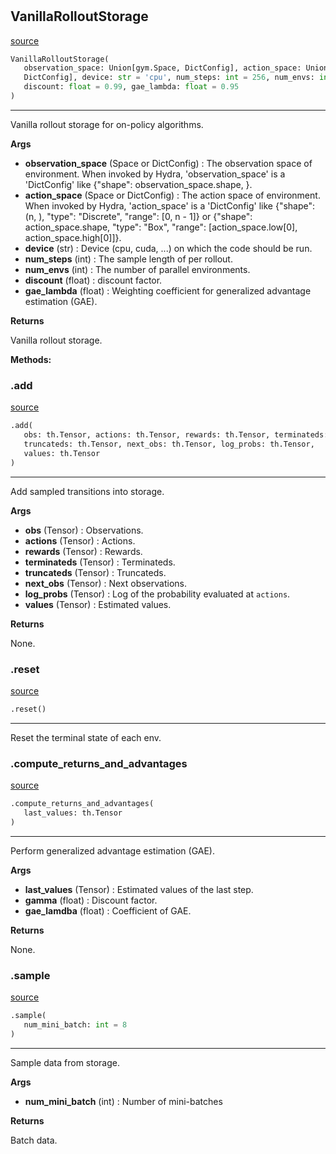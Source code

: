 #


## VanillaRolloutStorage
[source](https://github.com/RLE-Foundation/Hsuanwu\blob\main\hsuanwu/xploit/storage/vanilla_rollout_storage.py\#L11)
```python 
VanillaRolloutStorage(
   observation_space: Union[gym.Space, DictConfig], action_space: Union[gym.Space,
   DictConfig], device: str = 'cpu', num_steps: int = 256, num_envs: int = 8,
   discount: float = 0.99, gae_lambda: float = 0.95
)
```


---
Vanilla rollout storage for on-policy algorithms.


**Args**

* **observation_space** (Space or DictConfig) : The observation space of environment. When invoked by Hydra,
    'observation_space' is a 'DictConfig' like {"shape": observation_space.shape, }.
* **action_space** (Space or DictConfig) : The action space of environment. When invoked by Hydra,
    'action_space' is a 'DictConfig' like
    {"shape": (n, ), "type": "Discrete", "range": [0, n - 1]} or
    {"shape": action_space.shape, "type": "Box", "range": [action_space.low[0], action_space.high[0]]}.
* **device** (str) : Device (cpu, cuda, ...) on which the code should be run.
* **num_steps** (int) : The sample length of per rollout.
* **num_envs** (int) : The number of parallel environments.
* **discount** (float) : discount factor.
* **gae_lambda** (float) : Weighting coefficient for generalized advantage estimation (GAE).


**Returns**

Vanilla rollout storage.


**Methods:**


### .add
[source](https://github.com/RLE-Foundation/Hsuanwu\blob\main\hsuanwu/xploit/storage/vanilla_rollout_storage.py\#L83)
```python
.add(
   obs: th.Tensor, actions: th.Tensor, rewards: th.Tensor, terminateds: th.Tensor,
   truncateds: th.Tensor, next_obs: th.Tensor, log_probs: th.Tensor,
   values: th.Tensor
)
```

---
Add sampled transitions into storage.


**Args**

* **obs** (Tensor) : Observations.
* **actions** (Tensor) : Actions.
* **rewards** (Tensor) : Rewards.
* **terminateds** (Tensor) : Terminateds.
* **truncateds** (Tensor) : Truncateds.
* **next_obs** (Tensor) : Next observations.
* **log_probs** (Tensor) : Log of the probability evaluated at `actions`.
* **values** (Tensor) : Estimated values.


**Returns**

None.

### .reset
[source](https://github.com/RLE-Foundation/Hsuanwu\blob\main\hsuanwu/xploit/storage/vanilla_rollout_storage.py\#L120)
```python
.reset()
```

---
Reset the terminal state of each env.

### .compute_returns_and_advantages
[source](https://github.com/RLE-Foundation/Hsuanwu\blob\main\hsuanwu/xploit/storage/vanilla_rollout_storage.py\#L125)
```python
.compute_returns_and_advantages(
   last_values: th.Tensor
)
```

---
Perform generalized advantage estimation (GAE).


**Args**

* **last_values** (Tensor) : Estimated values of the last step.
* **gamma** (float) : Discount factor.
* **gae_lamdba** (float) : Coefficient of GAE.


**Returns**

None.

### .sample
[source](https://github.com/RLE-Foundation/Hsuanwu\blob\main\hsuanwu/xploit/storage/vanilla_rollout_storage.py\#L151)
```python
.sample(
   num_mini_batch: int = 8
)
```

---
Sample data from storage.


**Args**

* **num_mini_batch** (int) : Number of mini-batches


**Returns**

Batch data.
